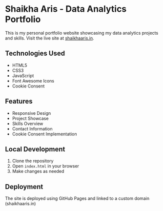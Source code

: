 # Shaikha Aris - Data Analytics Portfolio

This is my personal portfolio website showcasing my data analytics projects and skills. Visit the live site at [shaikhaaris.in](https://shaikhaaris.in).

## Technologies Used
- HTML5
- CSS3
- JavaScript
- Font Awesome Icons
- Cookie Consent

## Features
- Responsive Design
- Project Showcase
- Skills Overview
- Contact Information
- Cookie Consent Implementation

## Local Development
1. Clone the repository
2. Open `index.html` in your browser
3. Make changes as needed

## Deployment
The site is deployed using GitHub Pages and linked to a custom domain (shaikhaaris.in) 